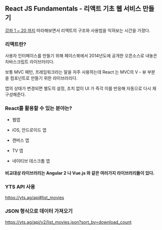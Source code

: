## React JS Fundamentals - 리액트 기초 웹 서비스 만들기

[강좌 1 ~ 20 까지](https://www.youtube.com/watch?v=sM2p1EqTlw4&list=PL7jH19IHhOLOFTVD4R8FeZWkwpVi8-9Fv&index=1) 따라해보면서 리액트의 구조와 사용법을 익혀보는 시간을 가졌다.

### 리액트란?

사용자 인터페이스를 만들기 위해 페이스북에서 2014년도에 공개한 오픈소스로 내놓은 자바스크립트 라이브러리다.

보통 MVC 패턴, 프레임워크라는 말을 자주 사용하는데 React 는 MVC의  V - 뷰 부분을 컴포넌트로 만들기 위한 라이브러리다.

앱의 상태가 변경되면 별도의 설정, 조치 없이 UI 가 즉각 이를 반응해 자동으로 다시 재구성해준다.

### React를 활용할 수 있는 분야는?

* 웹앱

* iOS, 안드로이드 앱

* 캔버스 앱

* TV 앱

* 네이티브 데스크톱 앱


#### 비교대상 라이브러리는 Angular 2 나 Vue.js 와 같은 여러가지 라이브러리들이 있다.

### YTS API 사용

https://yts.ag/api#list_movies

### JSON 형식으로 데이터 가져오기

https://yts.ag/api/v2/list_movies.json?sort_by=download_count
